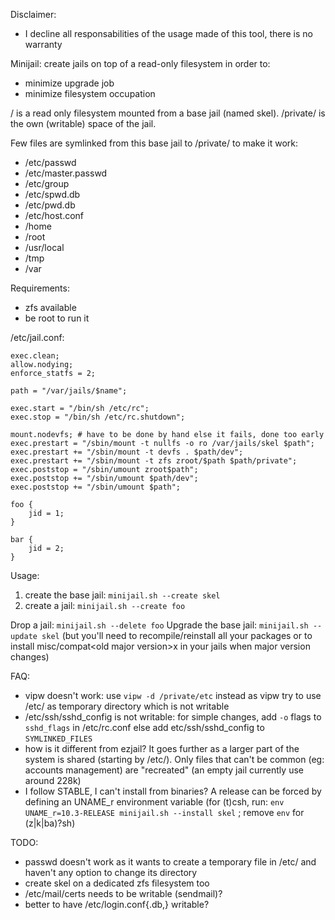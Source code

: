 Disclaimer:
* I decline all responsabilities of the usage made of this tool, there is no warranty

Minijail: create jails on top of a read-only filesystem in order to:
* minimize upgrade job
* minimize filesystem occupation

/ is a read only filesystem mounted from a base jail (named skel).
/private/ is the own (writable) space of the jail.

Few files are symlinked from this base jail to /private/ to make it work:
* /etc/passwd
* /etc/master.passwd
* /etc/group
* /etc/spwd.db
* /etc/pwd.db
* /etc/host.conf
* /home
* /root
* /usr/local
* /tmp
* /var

Requirements:
* zfs available
* be root to run it

/etc/jail.conf:
```
exec.clean;
allow.nodying;
enforce_statfs = 2;

path = "/var/jails/$name";

exec.start = "/bin/sh /etc/rc";
exec.stop = "/bin/sh /etc/rc.shutdown";

mount.nodevfs; # have to be done by hand else it fails, done too early
exec.prestart = "/sbin/mount -t nullfs -o ro /var/jails/skel $path";
exec.prestart += "/sbin/mount -t devfs . $path/dev";
exec.prestart += "/sbin/mount -t zfs zroot/$path $path/private";
exec.poststop = "/sbin/umount zroot$path";
exec.poststop += "/sbin/umount $path/dev";
exec.poststop += "/sbin/umount $path";

foo {
	jid = 1;
}

bar {
	jid = 2;
}
```

Usage:
1. create the base jail: `minijail.sh --create skel`
2. create a jail: `minijail.sh --create foo`

Drop a jail: `minijail.sh --delete foo`
Upgrade the base jail: `minijail.sh --update skel` (but you'll need to recompile/reinstall all your packages or to install misc/compat\<old major version>x in your jails when major version changes)

FAQ:
* vipw doesn't work: use `vipw -d /private/etc` instead as vipw try to use /etc/ as temporary directory which is not writable
* /etc/ssh/sshd_config is not writable: for simple changes, add `-o` flags to `sshd_flags` in /etc/rc.conf else add etc/ssh/sshd_config to `SYMLINKED_FILES`
* how is it different from ezjail? It goes further as a larger part of the system is shared (starting by /etc/). Only files that can't be common (eg: accounts management) are "recreated" (an empty jail currently use around 228k)
* I follow STABLE, I can't install from binaries? A release can be forced by defining an UNAME_r environment variable (for (t)csh, run: `env UNAME_r=10.3-RELEASE minijail.sh --install skel` ; remove `env` for (z|k|ba)?sh)

TODO:
* passwd doesn't work as it wants to create a temporary file in /etc/ and haven't any option to change its directory
* create skel on a dedicated zfs filesystem too
* /etc/mail/certs needs to be writable (sendmail)?
* better to have /etc/login.conf{.db,} writable?
